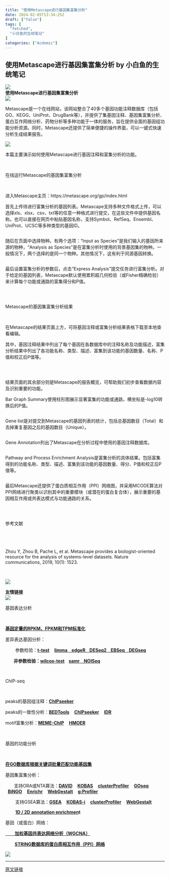 ```yaml
---
title: "使用Metascape进行基因集富集分析"
date: 2024-02-05T13:34:25Z
draft: ["false"]
tags: [
  "fetched",
  "小白鱼的生统笔记"
]
categories: ["Acdemic"]
---
```

使用Metascape进行基因集富集分析 by 小白鱼的生统笔记
------
<div><section data-mpa-powered-by="yiban.io"><span></span></section><section data-support="96编辑器" data-style-id="24668"><section><section><section><section data-width="100%"><img data-ratio="0.2436548223350254" data-src="https://mmbiz.qpic.cn/mmbiz_gif/Ljib4So7yuWjjvcS70NecHLcxagEodW97PKvzwQ629F5QiayZpnkGL4fcsVzbxXQkSw1hP8sVhGWTa26J1Eul5eQ/640?wx_fmt=gif" data-type="gif" data-w="197" data-width="100%" src="https://mmbiz.qpic.cn/mmbiz_gif/Ljib4So7yuWjjvcS70NecHLcxagEodW97PKvzwQ629F5QiayZpnkGL4fcsVzbxXQkSw1hP8sVhGWTa26J1Eul5eQ/640?wx_fmt=gif"></section></section><section><strong><span>使用Metascape进行基因集富集分析</span></strong></section><section><section><section><img data-ratio="1" data-src="https://mmbiz.qpic.cn/mmbiz_gif/Ljib4So7yuWjjvcS70NecHLcxagEodW97KjMiaXXfqKyB0p1TNAPeGTXG7ibeibar7arBd0OdhYttgW1OI9XR0C16A/640?wx_fmt=gif" data-type="gif" data-w="50" data-width="100%" src="https://mmbiz.qpic.cn/mmbiz_gif/Ljib4So7yuWjjvcS70NecHLcxagEodW97KjMiaXXfqKyB0p1TNAPeGTXG7ibeibar7arBd0OdhYttgW1OI9XR0C16A/640?wx_fmt=gif"></section></section></section></section></section></section><p><span>Metascape</span><span>是一个在线网站，该网站整合了</span><span>40</span><span>多个基因功能注释数据库（包括</span><span>GO</span><span>、</span><span>KEGG</span><span>、</span><span>UniProt</span><span>、</span><span>DrugBank</span><span>等），并提供了集基因注释、基因集富集分析、蛋白互作网络分析、药物分析等多种功能于一体的服务，旨在提供全面的基因组功能分析资源。同时，</span><span>Metascape</span><span>还提供了简单便捷的操作界面，可以一键式快速分析生成结果报告。</span></p><p><img data-imgfileid="100022701" data-ratio="0.7751824817518248" data-s="300,640" data-src="https://mmbiz.qpic.cn/sz_mmbiz_png/Canb3IJn7EBmW06UYJlafLTIKxOKsZFibZicIxU6KGGCic19yGPsNGfmgDiaN3VoTYj6VjAItz6WyKn0ycCWaCLhew/640?wx_fmt=png&amp;from=appmsg" data-type="png" data-w="685" src="https://mmbiz.qpic.cn/sz_mmbiz_png/Canb3IJn7EBmW06UYJlafLTIKxOKsZFibZicIxU6KGGCic19yGPsNGfmgDiaN3VoTYj6VjAItz6WyKn0ycCWaCLhew/640?wx_fmt=png&amp;from=appmsg"></p><p><span><span>本篇主要演示如何使用</span><span>Metascape</span><span>进行基因注释和富集分析的功能。</span></span></p><p><span> </span></p><section data-support="96编辑器" data-style-id="1964"><section><section><p><span>在线运行Metascape的基因集富集分析</span></p></section></section></section><p><br></p><p><span><span>进入</span><span>Metascape</span><span>主页：</span></span><span>https://metascape.org/gp/index.html</span></p><p><span><span>首先上传待进行富集分析的基因列表。</span><span>Metascape</span><span>支持多种文件格式上传，可以选择</span><span>xls</span><span>、</span><span>xlsx</span><span>、</span><span>csv</span><span>、</span><span>txt</span><span>等的任意一种格式进行提交，在这些文件中提供基因名称。也可以直接在网页中粘贴基因名称，支持</span><span>Symbol</span><span>、</span><span>RefSeq</span><span>、</span><span>Ensembl</span><span>、</span><span>UniProt</span><span>、</span><span>UCSC</span><span>等多种类型的基因</span><span>ID</span><span>。</span></span></p><p><img data-imgfileid="100022648" data-ratio="0.6282722513089005" data-src="https://mmbiz.qpic.cn/sz_mmbiz_png/Canb3IJn7EBmW06UYJlafLTIKxOKsZFibodN3shROZwSKgkqibbricuDwuadsm8gRcO3Y2Hg0vkCopSFJmelXYzNw/640?wx_fmt=png&amp;from=appmsg" data-type="png" data-w="955" title="" src="https://mmbiz.qpic.cn/sz_mmbiz_png/Canb3IJn7EBmW06UYJlafLTIKxOKsZFibodN3shROZwSKgkqibbricuDwuadsm8gRcO3Y2Hg0vkCopSFJmelXYzNw/640?wx_fmt=png&amp;from=appmsg"><br></p><p><span><span>随后在页面中选择物种。有两个选项：“</span><span>Input as Species</span><span>”是我们输入的基因所来源的物种，“</span><span>Analysis as Species</span><span>”是在富集分析时使用的背景基因集的物种。一般情况下，两个选择的是同一个物种。其他情况下，这有利于同源基因转换。</span></span></p><p><img data-imgfileid="100022649" data-ratio="0.7261410788381742" data-src="https://mmbiz.qpic.cn/sz_mmbiz_png/Canb3IJn7EBmW06UYJlafLTIKxOKsZFibGxrr94eiaJr8PpumupnUUBS14876CuW9TvDrTZA8BCSRI3jdoWXyqzQ/640?wx_fmt=png&amp;from=appmsg" data-type="png" data-w="964" title="" src="https://mmbiz.qpic.cn/sz_mmbiz_png/Canb3IJn7EBmW06UYJlafLTIKxOKsZFibGxrr94eiaJr8PpumupnUUBS14876CuW9TvDrTZA8BCSRI3jdoWXyqzQ/640?wx_fmt=png&amp;from=appmsg"><br></p><p><span><span>最后设置富集分析的参数后，点击“</span><span>Express Analysis</span><span>”提交任务进行富集分析。对于给定的基因列表，</span><span>Metascape</span><span>默认使用累积超几何检验（或</span><span>Fisher</span><span>精确检验）来计算每个功能或通路的富集得分和</span><span>P</span><span>值。</span></span></p><section><img data-imgfileid="100022651" data-ratio="0.8063851699279093" data-src="https://mmbiz.qpic.cn/sz_mmbiz_png/Canb3IJn7EBmW06UYJlafLTIKxOKsZFibBRAJo7TlPB6tOhKHHU7FlQhbibSjdYvY1ibFmnTuibTpP7feq3n3nnO4g/640?wx_fmt=png&amp;from=appmsg" data-type="png" data-w="971" title="" src="https://mmbiz.qpic.cn/sz_mmbiz_png/Canb3IJn7EBmW06UYJlafLTIKxOKsZFibBRAJo7TlPB6tOhKHHU7FlQhbibSjdYvY1ibFmnTuibTpP7feq3n3nnO4g/640?wx_fmt=png&amp;from=appmsg"><br></section><p><mpcpc js_editor_cpcad="" src="/cgi-bin/readtemplate?t=tmpl/cpc_tmpl#1707129051728" data-category_id_list="1|5|7|8|16|17|29|31|36|37|42|43|46|47|48|50|51|55|67|68|62|21|61|59|6" data-id="1707129051728"></mpcpc><span></span></p><p><br></p><section data-support="96编辑器" data-style-id="1964"><section><section><p><span>Metascape的基因集富集分析结果</span></p></section></section></section><p><br></p><p><span><span>在</span><span>Metascape</span><span>的结果页面上方，可将基因注释或富集分析结果表格下载至本地查看编辑。</span></span></p><p><span><span>其中，基因注释结果中列出了每个基因在各数据库中的注释名称及功能描述，富集分析结果中列出了各功能名称、类型、描述、富集到该功能的基因数量、名称、</span><span>P</span><span>值和校正后</span><span>P</span><span>值等。</span></span></p><section><img data-imgfileid="100022652" data-ratio="0.42592592592592593" data-src="https://mmbiz.qpic.cn/sz_mmbiz_png/Canb3IJn7EBmW06UYJlafLTIKxOKsZFibPcLkG2x7Pp7ia2ibo2CSbX7er2PzSEDmncZGUKMbXfuGXHwfd1JDwrOw/640?wx_fmt=png&amp;from=appmsg" data-type="png" data-w="1080" title="" src="https://mmbiz.qpic.cn/sz_mmbiz_png/Canb3IJn7EBmW06UYJlafLTIKxOKsZFibPcLkG2x7Pp7ia2ibo2CSbX7er2PzSEDmncZGUKMbXfuGXHwfd1JDwrOw/640?wx_fmt=png&amp;from=appmsg"><br></section><p><span> </span></p><p><span><span>结果页面的其余部分则是</span><span>Metascape</span><span>的报告概览，可帮助我们初步查看数据内容及识别重要的功能。</span></span></p><p><span><span>Bar Graph Summary</span><span>使用柱形图展示显著富集的功能或通路，横坐标是</span><span>-log10</span><span>转换后的</span><span>P</span><span>值。</span></span></p><p><img data-imgfileid="100022656" data-ratio="0.512962962962963" data-src="https://mmbiz.qpic.cn/sz_mmbiz_png/Canb3IJn7EBmW06UYJlafLTIKxOKsZFibfL0fsayl4PA5CSlbsaFtOhwEphdTP6KiavAwibsTU2zeXkV9ibBU9y7Bw/640?wx_fmt=png&amp;from=appmsg" data-type="png" data-w="1080" title="" src="https://mmbiz.qpic.cn/sz_mmbiz_png/Canb3IJn7EBmW06UYJlafLTIKxOKsZFibfL0fsayl4PA5CSlbsaFtOhwEphdTP6KiavAwibsTU2zeXkV9ibBU9y7Bw/640?wx_fmt=png&amp;from=appmsg"><br></p><p><span><span>Gene list</span><span>是对提交到</span><span>Metascape</span><span>的基因列表的统计，包括总基因数目（</span><span>Total</span><span>）和去掉重复基因之后的基因数目（</span><span>Unique</span><span>）。</span></span></p><p><img data-imgfileid="100022653" data-ratio="0.225" data-src="https://mmbiz.qpic.cn/sz_mmbiz_png/Canb3IJn7EBmW06UYJlafLTIKxOKsZFib9HG0GNre8KicuJY1PbyLPic66ExKvlBh8qKT5FYRnBj5PY8rOCfXHLxg/640?wx_fmt=png&amp;from=appmsg" data-type="png" data-w="1080" title="" src="https://mmbiz.qpic.cn/sz_mmbiz_png/Canb3IJn7EBmW06UYJlafLTIKxOKsZFib9HG0GNre8KicuJY1PbyLPic66ExKvlBh8qKT5FYRnBj5PY8rOCfXHLxg/640?wx_fmt=png&amp;from=appmsg"><br></p><p><span><span>Gene Annotation</span><span>列出了</span><span>Metascape</span><span>在分析过程中使用的基因注释数据库。</span></span></p><p><img data-imgfileid="100022654" data-ratio="0.4685185185185185" data-src="https://mmbiz.qpic.cn/sz_mmbiz_png/Canb3IJn7EBmW06UYJlafLTIKxOKsZFibkiciaCic0kQ5ejWFbjbn4iaDensiamjVoG1SlWGHCGGXfuSLhNMicFpEgHaA/640?wx_fmt=png&amp;from=appmsg" data-type="png" data-w="1080" title="" src="https://mmbiz.qpic.cn/sz_mmbiz_png/Canb3IJn7EBmW06UYJlafLTIKxOKsZFibkiciaCic0kQ5ejWFbjbn4iaDensiamjVoG1SlWGHCGGXfuSLhNMicFpEgHaA/640?wx_fmt=png&amp;from=appmsg"><br></p><p><span><span>Pathway and Process Enrichment Analysis</span><span>是富集分析的具体结果。包括富集得到的功能名称、类型、描述、富集到该功能的基因数量、得分、</span><span>P</span><span>值和校正后</span><span>P</span><span>值等。</span></span></p><p><img data-imgfileid="100022657" data-ratio="0.47129629629629627" data-src="https://mmbiz.qpic.cn/sz_mmbiz_png/Canb3IJn7EBmW06UYJlafLTIKxOKsZFib7L4Q74k6TFT9rV5sM8JeUy9SxxJsfTDOaTLs1Bpkckk51Bvh5ribkqg/640?wx_fmt=png&amp;from=appmsg" data-type="png" data-w="1080" title="" src="https://mmbiz.qpic.cn/sz_mmbiz_png/Canb3IJn7EBmW06UYJlafLTIKxOKsZFib7L4Q74k6TFT9rV5sM8JeUy9SxxJsfTDOaTLs1Bpkckk51Bvh5ribkqg/640?wx_fmt=png&amp;from=appmsg"><br></p><p><span><span>最后</span><span>Metascape</span><span>还提供了蛋白质相互作用（</span><span>PPI</span><span>）网络图，并采用</span><span>MCODE</span><span>算法对</span><span>PPI</span><span>网络进行聚类以识别其中的重要模块（或潜在的蛋白复合体），展示重要的基因相互作用或共表达模式与功能通路的关系。</span></span></p><p><img data-imgfileid="100022655" data-ratio="0.6222222222222222" data-src="https://mmbiz.qpic.cn/sz_mmbiz_png/Canb3IJn7EBmW06UYJlafLTIKxOKsZFibURcIVWc1TbVWjH744sOpNSHLyDRVBXmUpT6PIPeS48lKEENyChMOPA/640?wx_fmt=png&amp;from=appmsg" data-type="png" data-w="1080" title="" src="https://mmbiz.qpic.cn/sz_mmbiz_png/Canb3IJn7EBmW06UYJlafLTIKxOKsZFibURcIVWc1TbVWjH744sOpNSHLyDRVBXmUpT6PIPeS48lKEENyChMOPA/640?wx_fmt=png&amp;from=appmsg"><br></p><p><span> </span></p><section data-support="96编辑器" data-style-id="1964"><section><section><p><span>参考文献</span></p></section></section></section><p><br></p><h1><span></span></h1><section><span>Zhou Y, Zhou B, Pache L, et al. Metascape provides a biologist-oriented resource for the analysis of systems-level datasets. Nature communications, 2019, 10(1): 1523.</span></section><p><span> </span></p><section><span></span></section><section><section><section data-support="96编辑器" data-style-id="24668"><section><section><section><p><img data-ratio="0.2436548223350254" data-src="https://mmbiz.qpic.cn/mmbiz_gif/Ljib4So7yuWjjvcS70NecHLcxagEodW97PKvzwQ629F5QiayZpnkGL4fcsVzbxXQkSw1hP8sVhGWTa26J1Eul5eQ/640?wx_fmt=gif" data-type="gif" data-w="197" data-width="100%" src="https://mmbiz.qpic.cn/mmbiz_gif/Ljib4So7yuWjjvcS70NecHLcxagEodW97PKvzwQ629F5QiayZpnkGL4fcsVzbxXQkSw1hP8sVhGWTa26J1Eul5eQ/640?wx_fmt=gif"></p></section><section><section><strong><span>友情链接</span></strong></section></section><section><section><section><img data-ratio="1" data-src="https://mmbiz.qpic.cn/mmbiz_gif/Ljib4So7yuWjjvcS70NecHLcxagEodW97KjMiaXXfqKyB0p1TNAPeGTXG7ibeibar7arBd0OdhYttgW1OI9XR0C16A/640?wx_fmt=gif" data-type="gif" data-w="50" data-width="100%" src="https://mmbiz.qpic.cn/mmbiz_gif/Ljib4So7yuWjjvcS70NecHLcxagEodW97KjMiaXXfqKyB0p1TNAPeGTXG7ibeibar7arBd0OdhYttgW1OI9XR0C16A/640?wx_fmt=gif"></section></section></section></section></section></section></section></section><section data-support="96编辑器" data-style-id="22451"><section><section><section><p><span>基因表达分析</span></p></section><section><br></section></section></section></section><p><span><strong><a target="_blank" href="http://mp.weixin.qq.com/s?__biz=MzIxNzc1Mzk3NQ==&amp;mid=2247494321&amp;idx=4&amp;sn=1955ce57159db4f4575ea36e63bf04d1&amp;chksm=97f65aa9a081d3bf2b732b7ca71de4fb507c6347677d40afeccebb55fdda9a7dd705f8db4927&amp;scene=21#wechat_redirect" textvalue="‍基因表达定量的RPKM、FPKM和TPM标准化‍" linktype="text" imgurl="" imgdata="null" data-itemshowtype="0" tab="innerlink" data-linktype="2">基因定量的RPKM、FPKM和TPM标准化</a></strong></span></p><p><span>差异表达基因分析：</span></p><p><span><span><span>        参数检验：<a target="_blank" href="http://mp.weixin.qq.com/s?__biz=MzIxNzc1Mzk3NQ==&amp;mid=2247496963&amp;idx=1&amp;sn=383404dce9d1f789d8c78368dc4b7030&amp;chksm=97f6451ba081cc0ddee7a17f1b74d077e14809cf362aa452d583264f2b13502da46300463651&amp;scene=21#wechat_redirect" textvalue="t-test" linktype="text" imgurl="" imgdata="null" data-itemshowtype="0" tab="innerlink" data-linktype="2"><strong>t-test</strong></a>    </span></span><span><strong><strong><span><a href="https://mp.weixin.qq.com/s?__biz=MzIxNzc1Mzk3NQ==&amp;mid=2247484252&amp;idx=1&amp;sn=c1ca5e4feab917d62afbd3d731431059&amp;chksm=97f5b344a0823a52f4bf3b3c08878b5434664649ce251a76e7aad9e914ad8a5748728fe0614a&amp;token=66128012&amp;lang=zh_CN&amp;scene=21#wechat_redirect" data-linktype="2">limma</a></span></strong></strong></span><strong><span><a href="https://mp.weixin.qq.com/s?__biz=MzIxNzc1Mzk3NQ==&amp;mid=2247484213&amp;idx=1&amp;sn=2e7bfc5df3ef4ecd34514807494e17d5&amp;chksm=97f5b32da0823a3b04f2469546606b21cce432088a659131a8baa494efcdfb126e006d69e45f&amp;token=66128012&amp;lang=zh_CN&amp;scene=21#wechat_redirect" data-linktype="2">    edgeR</a></span></strong><strong><span><a href="https://mp.weixin.qq.com/s?__biz=MzIxNzc1Mzk3NQ==&amp;mid=2247484239&amp;idx=1&amp;sn=c645e0b5a333361c9f85a73c3a2d7032&amp;chksm=97f5b357a0823a41b5efe9af5170db89404719c69998fea87e16df2082c385b24c924ee264bb&amp;token=66128012&amp;lang=zh_CN&amp;scene=21#wechat_redirect" data-linktype="2">    DESeq2</a></span></strong><strong><span><a href="https://mp.weixin.qq.com/s?__biz=MzIxNzc1Mzk3NQ==&amp;mid=2247484244&amp;idx=1&amp;sn=daae2a5cf18f67cd8d9ed71b46ba55f3&amp;chksm=97f5b34ca0823a5a8ac8a87044bf2b5085c87f25f00575851a74c9a53777c2423ce1b2e31fd1&amp;token=66128012&amp;lang=zh_CN&amp;scene=21#wechat_redirect" data-linktype="2">    EBSeq</a></span></strong><strong><span><a href="https://mp.weixin.qq.com/s?__biz=MzIxNzc1Mzk3NQ==&amp;mid=2247484552&amp;idx=1&amp;sn=c43a7e6d781ec769de1182d98df396ce&amp;chksm=97f5b490a0823d86abf6eeb54c54f82edd421e32eaa460e5f7344c8326b8b1d7e4c0df506c4a&amp;token=66128012&amp;lang=zh_CN&amp;scene=21#wechat_redirect" data-linktype="2">    DEGseq</a></span></strong></span></p><p><span><strong><span>        非参数检验：<a target="_blank" href="http://mp.weixin.qq.com/s?__biz=MzIxNzc1Mzk3NQ==&amp;mid=2247496963&amp;idx=1&amp;sn=383404dce9d1f789d8c78368dc4b7030&amp;chksm=97f6451ba081cc0ddee7a17f1b74d077e14809cf362aa452d583264f2b13502da46300463651&amp;scene=21#wechat_redirect" textvalue="wilcox-test" linktype="text" imgurl="" imgdata="null" data-itemshowtype="0" tab="innerlink" data-linktype="2"><strong>wilcox-test</strong></a></span></strong><strong><span>    </span><strong><span><a target="_blank" href="https://mp.weixin.qq.com/s?__biz=MzIxNzc1Mzk3NQ==&amp;mid=2247486190&amp;idx=1&amp;sn=862a6ce09ce087fcae1a7e3f32197cf0&amp;chksm=97f5baf6a08233e017d5f34acd7dc83dbf1829c787477a65a978258e08f17890e9529724c3f5&amp;token=1814264901&amp;lang=zh_CN&amp;scene=21#wechat_redirect" textvalue="samr" tab="innerlink" data-linktype="2">samr</a></span></strong></strong><strong><a target="_blank" href="https://mp.weixin.qq.com/s?__biz=MzIxNzc1Mzk3NQ==&amp;mid=2247486949&amp;idx=1&amp;sn=c98afef6bc42ee4a493f4675fd59eb48&amp;chksm=97f5bdfda08234ebad955556aa14b122e5f42b406e84e703f2ea3a16ecf858419e9b538d3e2d&amp;token=74446241&amp;lang=zh_CN&amp;scene=21#wechat_redirect" textvalue="NOISeq" tab="innerlink" data-linktype="2"><strong><span>    NOISeq</span></strong></a></strong></span></p><p><span> </span></p><section data-support="96编辑器" data-style-id="22451"><section><section><section><p><span>ChIP-seq</span></p></section><section><br></section></section></section></section><p><span>peaks的基因组注释：<a target="_blank" href="http://mp.weixin.qq.com/s?__biz=MzIxNzc1Mzk3NQ==&amp;mid=2247496494&amp;idx=1&amp;sn=03fdf37e35c699e6213c80cf0f51c14e&amp;chksm=97f64336a081ca2025dd353dda68a16c7c309b42314026de59e87269bd12d2853d888c3b4400&amp;scene=21#wechat_redirect" textvalue="ChIPseeker" linktype="text" imgurl="" imgdata="null" data-itemshowtype="0" tab="innerlink" data-linktype="2"><strong>ChIPseeker</strong></a></span></p><p><span>peaks的一致性分析：<a target="_blank" href="http://mp.weixin.qq.com/s?__biz=MzIxNzc1Mzk3NQ==&amp;mid=2247496601&amp;idx=1&amp;sn=0008c253736bab648b7537c5d6a57fc2&amp;chksm=97f64381a081ca97032d63550d821b7f9ff94cbc09eff353db7ce670b29ed486be03df4787aa&amp;scene=21#wechat_redirect" textvalue="BEDTools" linktype="text" imgurl="" imgdata="null" data-itemshowtype="0" tab="innerlink" data-linktype="2"><strong>BEDTools</strong></a>    <a target="_blank" href="http://mp.weixin.qq.com/s?__biz=MzIxNzc1Mzk3NQ==&amp;mid=2247496601&amp;idx=1&amp;sn=0008c253736bab648b7537c5d6a57fc2&amp;chksm=97f64381a081ca97032d63550d821b7f9ff94cbc09eff353db7ce670b29ed486be03df4787aa&amp;scene=21#wechat_redirect" textvalue="ChIPseeker" linktype="text" imgurl="" imgdata="null" data-itemshowtype="0" tab="innerlink" data-linktype="2"><strong>ChIPseeker</strong></a>    <a target="_blank" href="http://mp.weixin.qq.com/s?__biz=MzIxNzc1Mzk3NQ==&amp;mid=2247496601&amp;idx=1&amp;sn=0008c253736bab648b7537c5d6a57fc2&amp;chksm=97f64381a081ca97032d63550d821b7f9ff94cbc09eff353db7ce670b29ed486be03df4787aa&amp;scene=21#wechat_redirect" textvalue="IDR" linktype="text" imgurl="" imgdata="null" data-itemshowtype="0" tab="innerlink" data-linktype="2"><strong>IDR</strong></a>    </span></p><p><span>motif富集分析：<a target="_blank" href="http://mp.weixin.qq.com/s?__biz=MzIxNzc1Mzk3NQ==&amp;mid=2247496664&amp;idx=1&amp;sn=6e8eb1785393506cfbdb281ba0fb02a4&amp;chksm=97f643c0a081cad674d49db3edc2a4ec2b9767022630cfb375e5cbd799e42569a3abe2469f59&amp;scene=21#wechat_redirect" textvalue="MEME-ChIP" linktype="text" imgurl="" imgdata="null" data-itemshowtype="0" tab="innerlink" data-linktype="2"><strong>MEME-ChIP</strong></a>    <a target="_blank" href="http://mp.weixin.qq.com/s?__biz=MzIxNzc1Mzk3NQ==&amp;mid=2247496893&amp;idx=1&amp;sn=9ce4a276df05bb5aa72578eaff6ceb73&amp;chksm=97f644a5a081cdb37d1fbe860746dd03517567089fa54591d661693c77e0529f04e72712e63e&amp;scene=21#wechat_redirect" textvalue="HMOER" linktype="text" imgurl="" imgdata="null" data-itemshowtype="0" tab="innerlink" data-linktype="2"><strong>HMOER</strong></a>    </span></p><p><span> </span></p><section data-support="96编辑器" data-style-id="22451"><section><section><section><p><span>基因的功能分析</span></p></section><section><br></section></section></section></section><p><span><a target="_blank" href="http://mp.weixin.qq.com/s?__biz=MzIxNzc1Mzk3NQ==&amp;mid=2247495262&amp;idx=1&amp;sn=2290548c2f8afaa3d216a178f5751b56&amp;chksm=97f65e46a081d750cf45eaf1120fb08b2755768c251f8078fd3d57224dc7db0a8b8af843aa0f&amp;scene=21#wechat_redirect" textvalue="在GO数据库根据关键词批量抓取感兴趣的基因集" linktype="text" imgurl="" imgdata="null" data-itemshowtype="0" tab="innerlink" data-linktype="2"><strong>在GO数据库根据关键词批量匹配功能基因集</strong></a></span></p><p><span>基因集富集分析：</span></p><p><span>       支持ORA或NTA算法：<a target="_blank" href="http://mp.weixin.qq.com/s?__biz=MzIxNzc1Mzk3NQ==&amp;mid=2247495494&amp;idx=1&amp;sn=4708d3700443fcd1462864a1a68f21bd&amp;chksm=97f65f5ea081d648d3a423a171f1dc1bba5efa045f244ef5ac07bee8e8890ab0ef996d8d0dd7&amp;scene=21#wechat_redirect" textvalue="DAVID" linktype="text" imgurl="" imgdata="null" data-itemshowtype="0" tab="innerlink" data-linktype="2"><strong>DAVID</strong></a>    <a target="_blank" href="http://mp.weixin.qq.com/s?__biz=MzIxNzc1Mzk3NQ==&amp;mid=2247495613&amp;idx=1&amp;sn=1765d0022d629b83e2d37e905263ab2b&amp;chksm=97f65fa5a081d6b3af917897c357e60a7ae220f691c63dfb582a4b0c568a90e4e481a2556e15&amp;scene=21#wechat_redirect" textvalue="K" linktype="text" imgurl="" imgdata="null" data-itemshowtype="0" tab="innerlink" data-linktype="2"><strong>KOBAS</strong></a>    <a target="_blank" href="http://mp.weixin.qq.com/s?__biz=MzIxNzc1Mzk3NQ==&amp;mid=2247494389&amp;idx=1&amp;sn=72775c8fe62b22fc7a744de887c0574d&amp;chksm=97f65aeda081d3fb506546cded45d23e7dd1e94df95bf703d1f4ce16712663a63a82b093f093&amp;scene=21#wechat_redirect" textvalue="clusterProfiler" linktype="text" imgurl="" imgdata="null" data-itemshowtype="0" tab="innerlink" data-linktype="2"><strong>clusterProfiler</strong></a>    <a target="_blank" href="http://mp.weixin.qq.com/s?__biz=MzIxNzc1Mzk3NQ==&amp;mid=2247494519&amp;idx=1&amp;sn=32cfb87279fd57d080ce1ba9df0c81e8&amp;chksm=97f65b6fa081d279ce2ff603f1c02f8010936d9d6f0f71ef399d0b8a54b98ce05a78a7f8b2a2&amp;scene=21#wechat_redirect" textvalue="GOseq" linktype="text" imgurl="" imgdata="null" data-itemshowtype="0" tab="innerlink" data-linktype="2"><strong>GOseq</strong></a>    <a target="_blank" href="http://mp.weixin.qq.com/s?__biz=MzIxNzc1Mzk3NQ==&amp;mid=2247494852&amp;idx=1&amp;sn=9c58119734fd6abb06c470bdbe14de89&amp;chksm=97f65cdca081d5ca9525eaa23cc7247912de01406929ba54fb148bcc816a5cedf1e1b3eb3dc7&amp;scene=21#wechat_redirect" textvalue="BiNGO" linktype="text" imgurl="" imgdata="null" data-itemshowtype="0" tab="innerlink" data-linktype="2"><strong>BiNGO</strong></a>    <a target="_blank" href="http://mp.weixin.qq.com/s?__biz=MzIxNzc1Mzk3NQ==&amp;mid=2247496154&amp;idx=1&amp;sn=aab2369e44fd403d0e5fb3580d0099f5&amp;chksm=97f641c2a081c8d41de8a89ccc9498318cd46f1d93e4222ab53d755d43eb735f05d469c85585&amp;scene=21#wechat_redirect" textvalue="Enrichr" linktype="text" imgurl="" imgdata="null" data-itemshowtype="0" tab="innerlink" data-linktype="2"><strong>Enrichr</strong></a>    <a target="_blank" href="http://mp.weixin.qq.com/s?__biz=MzIxNzc1Mzk3NQ==&amp;mid=2247496154&amp;idx=2&amp;sn=a8cc5d275ae076f1f4031fa898d109ff&amp;chksm=97f641c2a081c8d44a06a5a625c875a050efeb43fd29496f7e49f596e2b337a8a5ced3c6aa2f&amp;scene=21#wechat_redirect" textvalue="WebGestalt" linktype="text" imgurl="" imgdata="null" data-itemshowtype="0" tab="innerlink" data-linktype="2"><strong>WebGestalt</strong></a><strong> </strong>   <a target="_blank" href="http://mp.weixin.qq.com/s?__biz=MzIxNzc1Mzk3NQ==&amp;mid=2247496154&amp;idx=3&amp;sn=1f9ebc424ed8b6ef2c084c285c1d2a77&amp;chksm=97f641c2a081c8d493bff0bf59c1c830d89767c778edbcc53f760da56ced0a19d9ebdb08e5f4&amp;scene=21#wechat_redirect" textvalue="g:Profiler" linktype="text" imgurl="" imgdata="null" data-itemshowtype="0" tab="innerlink" data-linktype="2"><strong>g:Profiler</strong></a></span></p><p><span>        支持GSEA算法：<a target="_blank" href="http://mp.weixin.qq.com/s?__biz=MzIxNzc1Mzk3NQ==&amp;mid=2247496040&amp;idx=1&amp;sn=fb160e34bc1c1d7e71f7d9600cb9f964&amp;chksm=97f64170a081c866aac6317417270d90c8f208ecda7388efa9ec66204ab0eb5b0f15200858d4&amp;scene=21#wechat_redirect" textvalue="GSEA" linktype="text" imgurl="" imgdata="null" data-itemshowtype="0" tab="innerlink" data-linktype="2"><strong>GSEA</strong></a>    <a target="_blank" href="http://mp.weixin.qq.com/s?__biz=MzIxNzc1Mzk3NQ==&amp;mid=2247495613&amp;idx=1&amp;sn=1765d0022d629b83e2d37e905263ab2b&amp;chksm=97f65fa5a081d6b3af917897c357e60a7ae220f691c63dfb582a4b0c568a90e4e481a2556e15&amp;scene=21#wechat_redirect" textvalue="K" linktype="text" imgurl="" imgdata="null" data-itemshowtype="0" tab="innerlink" data-linktype="2"><strong>KOBAS-i</strong></a>    <a target="_blank" href="http://mp.weixin.qq.com/s?__biz=MzIxNzc1Mzk3NQ==&amp;mid=2247494788&amp;idx=1&amp;sn=14f45ecafe365a12bf4ef7a88fa63604&amp;chksm=97f65c9ca081d58ac1448b577f36256d7da147c7d23092e58b04ad02af750ac908920daad958&amp;scene=21#wechat_redirect" textvalue="‍clusterProfiler‍" linktype="text" imgurl="" imgdata="null" data-itemshowtype="0" tab="innerlink" data-linktype="2"><strong>clusterProfiler</strong></a>    </span><span><a target="_blank" href="http://mp.weixin.qq.com/s?__biz=MzIxNzc1Mzk3NQ==&amp;mid=2247496154&amp;idx=2&amp;sn=a8cc5d275ae076f1f4031fa898d109ff&amp;chksm=97f641c2a081c8d44a06a5a625c875a050efeb43fd29496f7e49f596e2b337a8a5ced3c6aa2f&amp;scene=21#wechat_redirect" textvalue="WebGestalt" linktype="text" imgurl="" imgdata="null" data-itemshowtype="0" tab="innerlink" data-linktype="2"><strong>WebGestalt</strong></a></span><span>    </span></p><p><span>        </span><a target="_blank" href="http://mp.weixin.qq.com/s?__biz=MzIxNzc1Mzk3NQ==&amp;mid=2247496176&amp;idx=1&amp;sn=e37446f8460d9476581cf7f7cdb9fc19&amp;chksm=97f641e8a081c8fef2cd67aefa48a09c8da9c4f8717bc2f06d2946c1e73cfb2732bafd87f81f&amp;scene=21#wechat_redirect" textvalue="1D / 2D annotation enrichment" linktype="text" imgurl="" imgdata="null" data-itemshowtype="0" tab="innerlink" data-linktype="2"><span><strong>1D / 2D annotation enrichmen</strong></span></a><span><strong>t</strong></span></p><p><span>基因（或蛋白）网络：</span></p><p><span><strong><a href="https://mp.weixin.qq.com/s?__biz=MzIxNzc1Mzk3NQ==&amp;mid=2247484853&amp;idx=1&amp;sn=77807f76615c68ad978f8eeba0bc8e70&amp;chksm=97f5b5ada0823cbb674ca14163517eb98850d980d10bd50916c59568f589dfb5b38e84e1c7a2&amp;token=1220601442&amp;lang=zh_CN&amp;scene=21#wechat_redirect" data-linktype="2"><span><strong><span>         </span></strong>加权基因共表达网络分析（</span><span>WGCNA</span><span>）</span></a></strong></span></p><p><span><strong><span><strong><span>         </span></strong></span></strong><strong></strong><strong></strong><strong><span><a target="_blank" href="http://mp.weixin.qq.com/s?__biz=MzIxNzc1Mzk3NQ==&amp;mid=2247484866&amp;idx=1&amp;sn=83300539ce85b910179a4c10eed8afa5&amp;chksm=97f5b5daa0823ccc8916362e381f888a826a02f9eb1f67e2580ac04b1437c7c3077a24af7dc6&amp;scene=21#wechat_redirect" textvalue=" STRING数据库的蛋白质相互作用（PPI）网络" linktype="text" imgurl="" imgdata="null" data-itemshowtype="0" tab="innerlink" data-linktype="2">STRING数据库的蛋白质相互作用（PPI）网络</a></span></strong></span></p><section><span><strong><strong><strong><span><strong><a target="_blank" href="http://mp.weixin.qq.com/s?__biz=MzIxNzc1Mzk3NQ==&amp;mid=2247493299&amp;idx=1&amp;sn=02bfcf63ec5c4b8e179b51a5c5126865&amp;chksm=97f656aba081dfbdad12d9f425b36a01131d83b359d1f3932d4a2ed1eac82f5ba01dc36fa768&amp;scene=21#wechat_redirect" textvalue="GEO数据上传" linktype="text" imgurl="" imgdata="null" data-itemshowtype="0" tab="innerlink" data-linktype="2" hasload="1"></a></strong></span></strong></strong></strong></span></section><section><span><span><strong><a href="https://mp.weixin.qq.com/s?__biz=MzIxNzc1Mzk3NQ==&amp;mid=2247487155&amp;idx=1&amp;sn=210c91b298b35dd6cc2129ada3607536&amp;chksm=97f5beaba08237bd72837f462cacf3e6015f4f535216ca9b38dbf4526008ecd9749df41280a6&amp;token=562847980&amp;lang=zh_CN&amp;scene=21#wechat_redirect" data-linktype="2" wah-hotarea="click"></a></strong></span></span></section><section data-support="96编辑器" data-style-id="24919"><section><img data-ratio="0.08571428571428572" data-src="https://mmbiz.qpic.cn/mmbiz_gif/Ljib4So7yuWiaibnZHYib0rg4wZibRnXvibHQYZZXc5ic2yGZF8dUpficcfTNOUNMjSG8v9CUibQs5GngxGicVBuKtvqoLHg/640?wx_fmt=gif" data-type="gif" data-w="630" src="https://mmbiz.qpic.cn/mmbiz_gif/Ljib4So7yuWiaibnZHYib0rg4wZibRnXvibHQYZZXc5ic2yGZF8dUpficcfTNOUNMjSG8v9CUibQs5GngxGicVBuKtvqoLHg/640?wx_fmt=gif"></section><section><span></span></section><section><mp-common-profile data-pluginname="mpprofile" data-weui-theme="light" data-id="MzIxNzc1Mzk3NQ==" data-headimg="http://mmbiz.qpic.cn/mmbiz_png/Canb3IJn7ED56PWk3ug7tEjUmvZGlbAEULIx7cicgvKSILx5p3dnYvs0wC2PkpoH07lAa0AbCqmUr2P5kic3tI1g/0?wx_fmt=png" data-nickname="小白鱼的生统笔记" data-alias="" data-signature="基因组/微生物组/生态统计/R语言......学习与经验分享 好吧其实我一直是看心情瞎写的" data-from="0" data-is_biz_ban="0"></mp-common-profile></section></section><p><mp-style-type data-value="3"></mp-style-type></p></div>  
<hr>
<a href="https://mp.weixin.qq.com/s/5vGQiC_kMKpC4OGAEl5aGw",target="_blank" rel="noopener noreferrer">原文链接</a>
